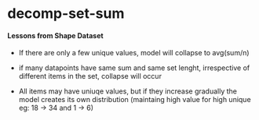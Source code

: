 # decomp-set-sum

#### Lessons from Shape Dataset
* If there are only a few unique values, model will collapse to avg(sum/n)

* if many datapoints have same sum and same set lenght, irrespective of different items in the set, collapse will occur

* All items may have uniuqe values, but if they increase gradually the model creates its own distribution (maintaing high value for high unique eg: 18 -> 34 and 1 -> 6)